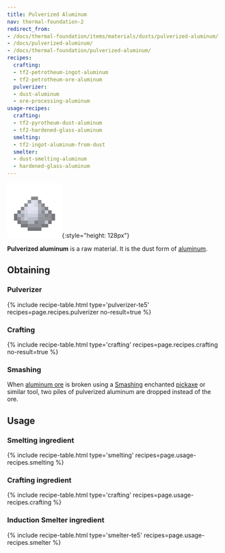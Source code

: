 ```yaml
---
title: Pulverized Aluminum
nav: thermal-foundation-2
redirect_from:
- /docs/thermal-foundation/items/materials/dusts/pulverized-aluminum/
- /docs/pulverized-aluminum/
- /docs/thermal-foundation/pulverized-aluminum/
recipes:
  crafting:
  - tf2-petrotheum-ingot-aluminum
  - tf2-petrotheum-ore-aluminum
  pulverizer:
  - dust-aluminum
  - ore-processing-aluminum
usage-recipes:
  crafting:
  - tf2-pyrotheum-dust-aluminum
  - tf2-hardened-glass-aluminum
  smelting:
  - tf2-ingot-aluminum-from-dust
  smelter:
  - dust-smelting-aluminum
  - hardened-glass-aluminum
---
```


![Pulverized aluminum](/assets/images/thermal-foundation-2/dust-aluminum.png){:style="height: 128px"}


**Pulverized aluminum** is a raw material. It is the dust form of
[aluminum](/docs/thermal-foundation-2/aluminum-ingot/).


Obtaining
---------

### Pulverizer
{% include recipe-table.html type='pulverizer-te5' recipes=page.recipes.pulverizer no-result=true %}

### Crafting
{% include recipe-table.html type='crafting' recipes=page.recipes.crafting no-result=true %}

### Smashing
When [aluminum ore](/docs/thermal-foundation-2/aluminum-ore/) is broken using a
[Smashing](/docs/cofh-core-4/smashing/) enchanted
[pickaxe](https://minecraft.gamepedia.com/Pickaxe) or similar tool, two piles of
pulverized aluminum are dropped instead of the ore.


Usage
-----

### Smelting ingredient
{% include recipe-table.html type='smelting' recipes=page.usage-recipes.smelting %}

### Crafting ingredient
{% include recipe-table.html type='crafting' recipes=page.usage-recipes.crafting %}

### Induction Smelter ingredient
{% include recipe-table.html type='smelter-te5' recipes=page.usage-recipes.smelter %}
